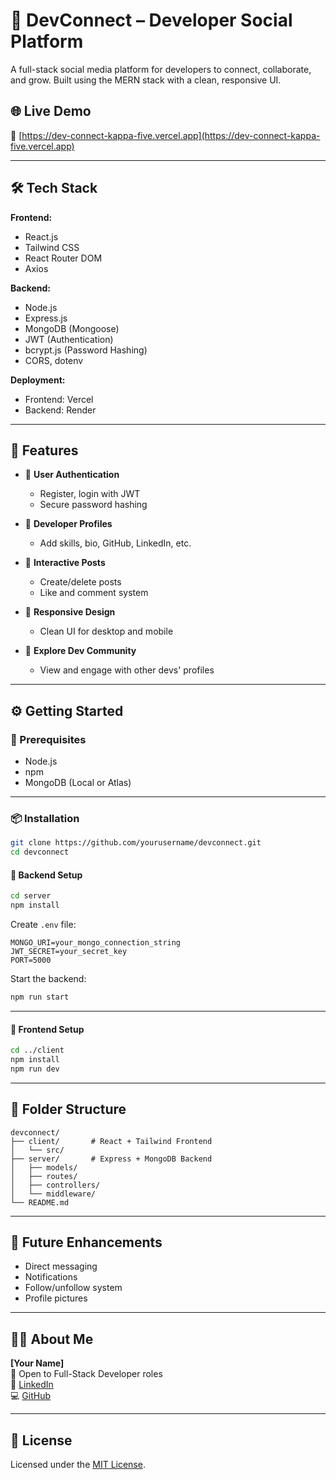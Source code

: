 
# 💬 DevConnect – Developer Social Platform

A full-stack social media platform for developers to connect, collaborate, and grow. Built using the MERN stack with a clean, responsive UI.

## 🌐 Live Demo
🔗 [https://dev-connect-kappa-five.vercel.app](https://dev-connect-kappa-five.vercel.app)

---

## 🛠️ Tech Stack

**Frontend:**
- React.js
- Tailwind CSS
- React Router DOM
- Axios

**Backend:**
- Node.js
- Express.js
- MongoDB (Mongoose)
- JWT (Authentication)
- bcrypt.js (Password Hashing)
- CORS, dotenv

**Deployment:**
- Frontend: Vercel
- Backend: Render

---

## 🚀 Features

- 🔐 **User Authentication**
  - Register, login with JWT
  - Secure password hashing

- 👤 **Developer Profiles**
  - Add skills, bio, GitHub, LinkedIn, etc.

- 📝 **Interactive Posts**
  - Create/delete posts
  - Like and comment system

- 📱 **Responsive Design**
  - Clean UI for desktop and mobile

- 🔎 **Explore Dev Community**
  - View and engage with other devs' profiles

---

## ⚙️ Getting Started

### 🧩 Prerequisites
- Node.js
- npm
- MongoDB (Local or Atlas)

---

### 📦 Installation

```bash
git clone https://github.com/yourusername/devconnect.git
cd devconnect
```

#### 🔧 Backend Setup

```bash
cd server
npm install
```

Create `.env` file:

```env
MONGO_URI=your_mongo_connection_string
JWT_SECRET=your_secret_key
PORT=5000
```

Start the backend:
```bash
npm run start
```

---

#### 🎨 Frontend Setup

```bash
cd ../client
npm install
npm run dev
```

---

## 📁 Folder Structure

```
devconnect/
├── client/       # React + Tailwind Frontend
│   └── src/
├── server/       # Express + MongoDB Backend
│   ├── models/
│   ├── routes/
│   ├── controllers/
│   └── middleware/
└── README.md
```

---

## 🔮 Future Enhancements
- Direct messaging
- Notifications
- Follow/unfollow system
- Profile pictures

---

## 🙋‍♂️ About Me

**[Your Name]**  
📧 Open to Full-Stack Developer roles  
🔗 [LinkedIn](https://linkedin.com/in/yourusername)  
💻 [GitHub](https://github.com/yourusername)

---

## 📜 License

Licensed under the [MIT License](LICENSE).

